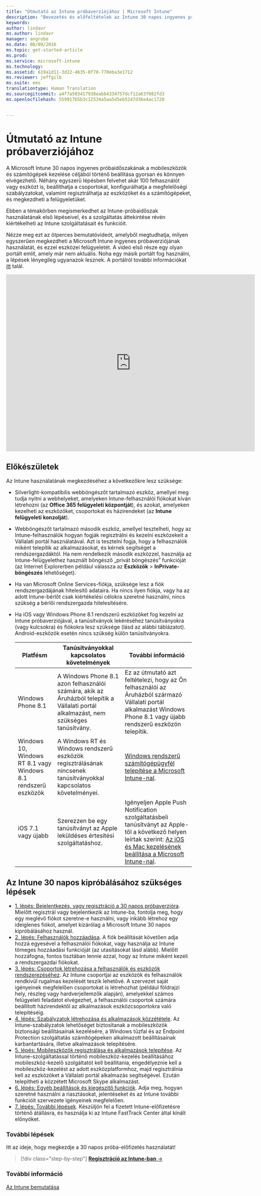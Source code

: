 ```yaml
---
title: "Útmutató az Intune próbaverziójához | Microsoft Intune"
description: "Bevezetés és előfeltételek az Intune 30 napos ingyenes próbaidőszakának beállításához"
keywords: 
author: lindavr
ms.author: lindavr
manager: angrobe
ms.date: 08/09/2016
ms.topic: get-started-article
ms.prod: 
ms.service: microsoft-intune
ms.technology: 
ms.assetid: 619a1d11-3d22-4635-8f70-770eba3e1712
ms.reviewer: jeffgilb
ms.suite: ems
translationtype: Human Translation
ms.sourcegitcommit: a4f7a503417938eabb4334757dcf12a63f082fd3
ms.openlocfilehash: 559917b5b3c12534a5aa5d5eb5247d36e4ac1728


---
```


# <a name="intune-evaluation-guide"></a>Útmutató az Intune próbaverziójához
A Microsoft Intune 30 napos ingyenes próbaidőszakának a mobileszközök és számítógépek kezelése céljából történő beállítása gyorsan és könnyen elvégezhető. Néhány egyszerű lépésben felvehet akár 100 felhasználót vagy eszközt is, beállíthatja a csoportokat, konfigurálhatja a megfelelőségi szabályzatokat, valamint regisztrálhatja az eszközöket és a számítógépeket, és megkezdheti a felügyeletüket.

Ebben a témakörben megismerkedhet az Intune-próbaidőszak használatának első lépéseivel, és a szolgáltatás áttekintése révén kiértékelheti az Intune szolgáltatásait és funkcióit.

Nézze meg ezt az ötperces bemutatóvideót, amelyből megtudhatja, milyen egyszerűen megkezdheti a Microsoft Intune ingyenes próbaverziójának használatát, és ezzel eszközei felügyeletét. A videó első része egy olyan portált említ, amely már nem aktuális. Noha egy másik portált fog használni, a lépések lényegileg ugyanazok lesznek. A portálról további információkat [itt](https://docs.microsoft.com/intune/deploy-use/account-portal-merged-with-Office-365) talál.

<iframe width="675" height="480" src="https://www.youtube.com/embed/ltcZvm4VOFU" frameborder="0" allowfullscreen></iframe>

## <a name="before-you-begin"></a>Előkészületek
Az Intune használatának megkezdéséhez a következőkre lesz szüksége:

-   Silverlight-kompatibilis webböngészőt tartalmazó eszköz, amellyel meg tudja nyitni a webhelyeket, amelyeken Intune-felhasználói fiókokat kíván létrehozni (az **Office 365 felügyeleti központját**), és azokat, amelyeken kezelheti az eszközöket, csoportokat és házirendeket (az **Intune felügyeleti konzolját**).

-   Webböngészőt tartalmazó második eszköz, amellyel tesztelheti, hogy az Intune-felhasználók hogyan fogják regisztrálni és kezelni eszközekeit a Vállalati portál használatával. Azt is tesztelni fogja, hogy a felhasználók miként telepítik az alkalmazásokat, és kérnek segítséget a rendszergazdáktól. Ha nem rendelkezik második eszközzel, használja az Intune-felügyelethez használt böngésző „privát böngészés” funkcióját (az Internet Explorerben például válassza az **Eszközök** &gt; **InPrivate-böngészés** lehetőséget).

-   Ha van Microsoft Online Services-fiókja, szüksége lesz a fiók rendszergazdájának hitelesítő adataira. Ha nincs ilyen fiókja, vagy ha az adott Intune-bérlőt csak kiértékelési célokra szeretné használni, nincs szükség a bérlői rendszergazda hitelesítésére.

-   Ha iOS vagy Windows Phone 8.1 rendszerű eszközöket fog kezelni az Intune próbaverziójával, a tanúsítványok lekéréséhez tanúsítványokra (vagy kulcsokra) és fiókokra lesz szüksége (lásd az alábbi táblázatot). Android-eszközök esetén nincs szükség külön tanúsítványokra.

    |Platfésm|Tanúsítványokkal kapcsolatos követelmények|További információ|
    |------------|----------------------------|--------------------|
    |Windows Phone 8.1 |A Windows Phone 8.1 azon felhasználói számára, akik az Áruházból telepítik a Vállalati portál alkalmazást, nem szükséges tanúsítvány. |Ez az útmutató azt feltételezi, hogy az Ön felhasználói az Áruházból származó Vállalati portál alkalmazást Windows Phone 8.1 vagy újabb rendszerű eszközön telepítik. |
    |Windows 10, Windows RT 8.1 vagy Windows 8.1 rendszerű eszközök|A Windows RT és Windows rendszerű eszközök regisztrálásának nincsenek tanúsítványokkal kapcsolatos követelményei.|[Windows rendszerű számítógépügyfél telepítése a Microsoft Intune-nal](/Intune/Deploy-Use/install-the-windows-pc-client-with-microsoft-intune).|
    |iOS 7.1 vagy újabb|Szerezzen be egy tanúsítványt az Apple leküldéses értesítési szolgáltatáshoz.|Igényeljen Apple Push Notification szolgáltatásbeli tanúsítványt az Apple-től a következő helyen leírtak szerint: [Az iOS és Mac kezelésének beállítása a Microsoft Intune-nal](/Intune/Deploy-Use/set-up-ios-and-mac-management-with-microsoft-intune).|

## <a name="steps-to-complete-a-30day-evaluation-of-intune"></a>Az Intune 30 napos kipróbálásához szükséges lépések
- [1. lépés: Bejelentkezés, vagy regisztráció a 30 napos próbaverzióra](get-started-with-a-30-day-trial-of-microsoft-intune-step-1.md). Mielőtt regisztrál vagy bejelentkezik az Intune-ba, fontolja meg, hogy egy meglévő fiókot szeretne-e használni, vagy inkább létrehoz egy ideiglenes fiókot, amelyet kizárólag a Microsoft Intune 30 napos kipróbálásához használ.
- [2. lépés: Felhasználók hozzáadása](get-started-with-a-30-day-trial-of-microsoft-intune-step-2.md). A fiók beállítását követően adja hozzá egyesével a felhasználói fiókokat, vagy használja az Intune tömeges hozzáadási funkcióját (az utasításokat lásd alább). Mielőtt hozzáfogna, fontos tisztában lennie azzal, hogy az Intune miként kezeli a rendszergazdai fiókokat.
- [3. lépés: Csoportok létrehozása a felhasználók és eszközök rendszerezéséhez](get-started-with-a-30-day-trial-of-microsoft-intune-step-3.md). Az Intune csoportjai az eszközök és felhasználók rendkívül rugalmas kezelését teszik lehetővé. A szervezet saját igényeinek megfelelően csoportokat is létrehozhat (például földrajzi hely, részleg vagy hardverjellemzők alapján), amelyekkel számos felügyeleti feladatot elvégezhet, a felhasználói csoportok számára beállított házirendektől az alkalmazások eszközcsoportokra való telepítéséig.
- [4. lépés: Szabályzatok létrehozása és alkalmazások közzététele](get-started-with-a-30-day-trial-of-microsoft-intune-step-4.md). Az Intune-szabályzatok lehetőséget biztosítanak a mobileszközök biztonsági beállításainak kezelésére, a Windows tűzfal és az Endpoint Protection szolgáltatás számítógépeken alkalmazott beállításainak karbantartására, illetve alkalmazások telepítésére.
- [5. lépés: Mobileszközök regisztrálása és alkalmazások telepítése](get-started-with-a-30-day-trial-of-microsoft-intune-step-5.md). Az Intune-szolgáltatással történő mobileszköz-kezelés beállításához mobileszköz-kezelő szolgáltatót kell beállítania, engedélyeznie kell a mobileszköz-kezelést az adott eszközplatformhoz, majd regisztrálnia kell az eszközöket a Vállalati portál alkalmazás segítségével. Ezután telepítheti a közzétett Microsoft Skype alkalmazást.
- [6. lépés: Egyéb beállítások és kiegészítő funkciók](get-started-with-a-30-day-trial-of-microsoft-intune-step-6.md). Adja meg, hogyan szeretné használni a riasztásokat, jelentéseket és az Intune további funkcióit szervezete igényeinek megfelelően.
- [7. lépés: További lépések](get-started-with-a-30-day-trial-of-microsoft-intune-step-7.md). Készüljön fel a fizetett Intune-előfizetésre történő átállásra, és használja ki az Intune FastTrack Center által kínált előnyöket.


### <a name="next-steps"></a>További lépések
Itt az ideje, hogy megkezdje a 30 napos próba-előfizetés használatát!

>[!div class="step-by-step"]
[**Regisztráció az Intune-ban** &rarr;](.\get-started-with-a-30-day-trial-of-microsoft-intune-step-1.md)

### <a name="see-also"></a>További információ
[Az Intune bemutatása](/intune/get-started/start-with-a-paid-subscription-to-microsoft-intune)



<!--HONumber=Nov16_HO1-->


